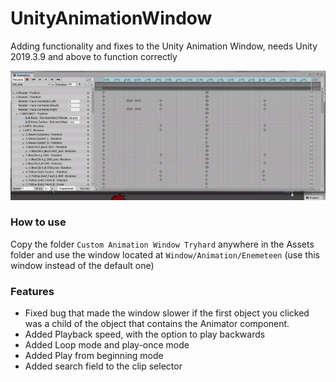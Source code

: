# UnityAnimationWindow
Adding functionality and fixes to the Unity Animation Window, needs Unity 2019.3.9 and above to function correctly

![Short video showing the main features](preview.gif)

### How to use
Copy the folder `Custom Animation Window Tryhard` anywhere in the Assets folder and use the window located at `Window/Animation/Enemeteen` (use this window instead of the default one)

### Features
- Fixed bug that made the window slower if the first object you clicked was a child of the object that contains the Animator component.
- Added Playback speed, with the option to play backwards
- Added Loop mode and play-once mode
- Added Play from beginning mode
- Added search field to the clip selector

